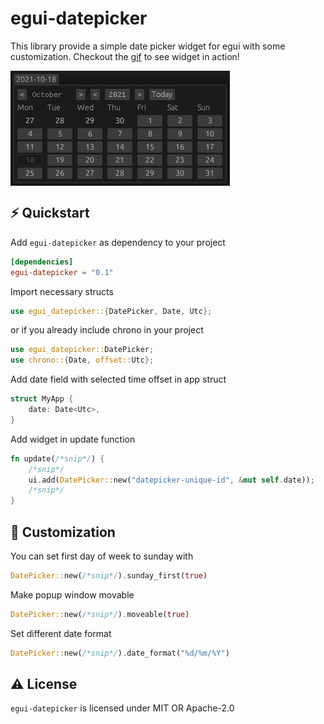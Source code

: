# egui-datepicker

This library provide a simple date picker widget for egui with some customization. Checkout the [gif](media/preview.gif) to see widget in action!

<img align="center" src="media/datepicker-image.png">

## ⚡️ Quickstart

Add `egui-datepicker` as dependency to your project
```toml
[dependencies]
egui-datepicker = "0.1"
```

Import necessary structs
```rust
use egui_datepicker::{DatePicker, Date, Utc};
```

or if you already include chrono in your project
```rust
use egui_datepicker::DatePicker;
use chrono::{Date, offset::Utc};
```

Add date field with selected time offset in app struct
```rust
struct MyApp {
    date: Date<Utc>,
}
```

Add widget in update function
```rust
fn update(/*snip*/) {
    /*snip*/
    ui.add(DatePicker::new("datepicker-unique-id", &mut self.date));
    /*snip*/
}
```

## 👀 Customization
You can set first day of week to sunday with
```rust
DatePicker::new(/*snip*/).sunday_first(true)
```
Make popup window movable
```rust
DatePicker::new(/*snip*/).moveable(true)
```
Set different date format
```rust
DatePicker::new(/*snip*/).date_format("%d/%m/%Y")
```

## ⚠️ License

`egui-datepicker` is licensed under MIT OR Apache-2.0
